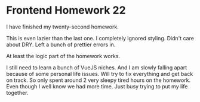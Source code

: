 # Frontend Homework 22

I have finished my twenty-second homework.

This is even lazier than the last one.
I completely ignored styling.
Didn't care about DRY.
Left a bunch of prettier errors in.

At least the logic part of the homework works.

I still need to learn a bunch of VueJS niches.
And I am slowly falling apart because of some personal life issues. 
Will try to fix everything and get back on track.
So only spent around 2 very sleepy tired hours on the homework.
Even though I well know we had more time.
Just busy trying to put my life together.
